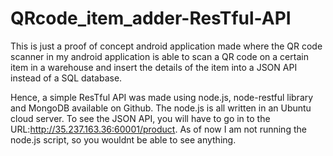 # QRcode_item_adder-ResTful-API

This is just a proof of concept android application made where the QR code scanner in my android application is able to scan a QR code on a certain item in a warehouse and insert the details of the item into a JSON API instead of  a SQL database.

Hence, a simple ResTful API was made using node.js, node-restful library and MongoDB available on Github. The node.js is all written in an Ubuntu cloud server. To see the JSON API, you will have to go in to the URL:http://35.237.163.36:60001/product. As of now I am not running the node.js script, so you wouldnt be able to see anything. 
